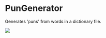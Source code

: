 # PunGenerator
Generates 'puns' from words in a dictionary file.


![](http://i.imgur.com/eiMDg7o.jpg)
